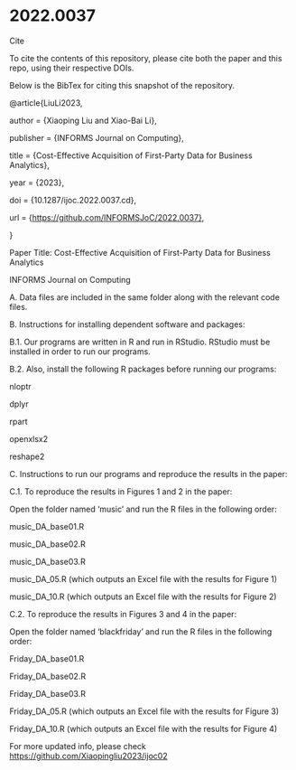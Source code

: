# 2022.0037
Cite

To cite the contents of this repository, please cite both the paper and this repo, using their respective DOIs.

Below is the BibTex for citing this snapshot of the repository.

@article{LiuLi2023,

  author =        {Xiaoping Liu and Xiao-Bai Li},
  
  publisher =     {INFORMS Journal on Computing},
  
  title =         {Cost-Effective Acquisition of First-Party Data for Business Analytics},
  
  year =          {2023},
  
  doi =           {10.1287/ijoc.2022.0037.cd},
  
  url =           {https://github.com/INFORMSJoC/2022.0037},
  
}  

Paper Title: Cost-Effective Acquisition of First-Party Data for Business Analytics

INFORMS Journal on Computing

A. Data files are included in the same folder along with the relevant code files.

B. Instructions for installing dependent software and packages:

B.1. Our programs are written in R and run in RStudio. RStudio must be installed in order to run our programs.

B.2. Also, install the following R packages before running our programs:

nloptr

dplyr

rpart

openxlsx2

reshape2

C. Instructions to run our programs and reproduce the results in the paper:

C.1. To reproduce the results in Figures 1 and 2 in the paper:

Open the folder named ‘music’ and run the R files in the following order:

music_DA_base01.R

music_DA_base02.R

music_DA_base03.R

music_DA_05.R (which outputs an Excel file with the results for Figure 1)

music_DA_10.R (which outputs an Excel file with the results for Figure 2)

C.2. To reproduce the results in Figures 3 and 4 in the paper:

Open the folder named ‘blackfriday’ and run the R files in the following order:

Friday_DA_base01.R

Friday_DA_base02.R

Friday_DA_base03.R

Friday_DA_05.R (which outputs an Excel file with the results for Figure 3)

Friday_DA_10.R (which outputs an Excel file with the results for Figure 4)

For more updated info, please check https://github.com/Xiaopingliu2023/ijoc02
